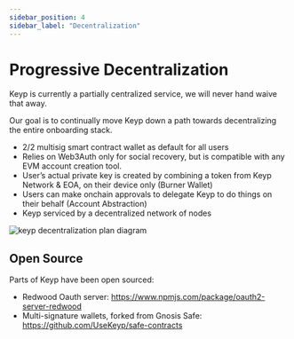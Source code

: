 ```yaml
---
sidebar_position: 4
sidebar_label: "Decentralization"
---
```


# Progressive Decentralization

Keyp is currently a partially centralized service, we will never hand waive that away.

Our goal is to continually move Keyp down a path towards decentralizing the entire onboarding stack.

- 2/2 multisig smart contract wallet as default for all users
- Relies on Web3Auth only for social recovery, but is compatible with any EVM account creation tool.
- User’s actual private key is created by combining a token from Keyp Network & EOA, on their device only (Burner Wallet)
- Users can make onchain approvals to delegate Keyp to do things on their behalf (Account Abstraction)
- Keyp serviced by a decentralized network of nodes

![keyp decentralization plan diagram](/img/Keyp_Architecture_Roadmap_v5.png)

## Open Source

Parts of Keyp have been open sourced:

- Redwood Oauth server: https://www.npmjs.com/package/oauth2-server-redwood
- Multi-signature wallets, forked from Gnosis Safe: https://github.com/UseKeyp/safe-contracts
